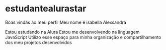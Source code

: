 # estudantealurastar
Boas vindas ao meu perfil 
Meu nome é isabella Alexsandra

Estou estudando na Alura
Estou me desenvolvendo na linguagem JavaScript
Utilizo esse espaço para minha organização e compartilhamento dos meu projetos desenvolvidos
